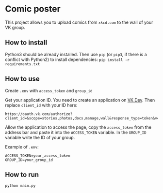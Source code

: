 # Comic poster
This project allows you to upload comics from `xkcd.com` to the wall of your VK group.

## How to install
Python3 should be already installed. Then use `pip` (or `pip3`, if there is a conflict with Python2) to install dependencies:
`pip install -r requirements.txt`

## How to use
Create `.env` with `access_token` and `group_id`

Get your application ID. You need to create an application on [VK Dev](https://vk.com/dev). Then replace `client_id` with your ID here:
```
https://oauth.vk.com/authorize?client_id=&scope=stories,photos,docs,manage,wall&response_type=token&v=5.
```
Allow the application to access the page, copy the `access_token` from the address bar and paste it into the `ACCESS_TOKEN` variable. In the `GROUP_ID` variable write the ID of your group.

Example of `.env`:
```
ACCESS_TOKEN=your_access_token
GROUP_ID=your_group_id
```
## How to run
`python main.py`

